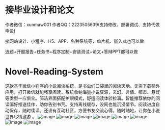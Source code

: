 # 接毕业设计和论文
作者微信：xunmaw001  作者QQ：2223505639(支持修改、部署调试、支持代做毕设)

接网站设计、小程序、H5、APP、各种系统等，单片机、嵌入式也可以做

选题+开题报告+任务书+程序定制+安装测试+论文+答辩PPT都可以做
# Novel-Reading-System
这款基于微信小程序的小说阅读系统，是书虫们口袋里的阅读天地。无需下载额外应用，打开微信就能畅享阅读。系统收纳海量小说资源，玄幻、言情、都市、悬疑等类型一应俱全。简洁界面搭配护眼模式，舒适阅读体验拉满。智能推荐依你的阅读偏好推送佳作，助你告别书荒。支持离线缓存，没网也能沉浸情节。阅读进度自动保存，随时续读。还设有互动社区，方便书友交流心得。随时随地，让你在小说世界尽情遨游 。 
![image](https://github.com/user-attachments/assets/d80c48af-6aa8-410d-9a86-1a099d5d9c56)
![image](https://github.com/user-attachments/assets/713017e6-6cc0-40da-b819-399e3272ca73)
![image](https://github.com/user-attachments/assets/1ca7a9ca-9d99-49f0-a8c7-d096e78d11f9)
![image](https://github.com/user-attachments/assets/5fd536b4-8ba0-47ca-b62e-0165e772b00c)
![image](https://github.com/user-attachments/assets/1f7a4e5f-bb47-419f-b408-e8ab08a66970)
![image](https://github.com/user-attachments/assets/54e303ba-24ce-452b-9de1-c4276184ca2e)
![image](https://github.com/user-attachments/assets/c083b710-b073-420d-89de-ba50ddab696d)
![image](https://github.com/user-attachments/assets/703bef06-5a64-450e-9705-ee3d53d80d8d)

